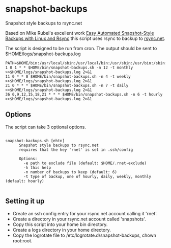 # snapshot-backups
Snapshot style backups to rsync.net

Based on Mike Rubel's excellent work [Easy Automated Snapshot-Style Backups
with Linux and Rsync](http://www.mikerubel.org/computers/rsync_snapshots/)
this script uses rsync to backup to [rsync.net](rsync.net).

The script is designed to be run from cron.  The output should be sent to
$HOME/logs/snapshot-backups.log 

```
PATH=$HOME/bin:/usr/local/sbin:/usr/local/bin:/usr/sbin:/usr/bin:/sbin:/bin:/usr/games:/usr/local/games
1 0 1 * * $HOME/bin/snapshot-backups.sh -n 12 -t monthly >>$HOME/logs/snapshot-backups.log 2>&1
11 0 * * 0 $HOME/bin/snapshot-backups.sh -n 4 -t weekly >>$HOME/logs/snapshot-backups.log 2>&1
21 0 * * * $HOME/bin/snapshot-backups.sh -n 7 -t daily >>$HOME/logs/snapshot-backups.log 2>&1
36 0,9,12,15,18,21 * * * $HOME/bin/snapshot-backups.sh -n 6 -t hourly >>$HOME/logs/snapshot-backups.log 2>&1
```
## Options
The script can take 3 optional options.

```

snapshot-backups.sh [ehtn]
      Snapshot style backups to rsync.net
      requires that the key 'rnet' is set in .ssh/config

      Options:
        -e path to exclude file (default: $HOME/.rnet-exclude)
        -h this help
        -n number of backups to keep (default: 6)
        -t type of backup, one of hourly, daily, weekly, monthly (default: hourly)
        
```

## Setting it up
* Create an ssh config entry for your rsync.net account calling it 'rnet'.
* Create a directory in your rsync.net account called 'snapshots'.
* Copy this script into your home bin directory.
* Create a logs directory in your home directory.
* Copy the logrotate file to /etc/logrotate.d/snapshot-backups, chown
  root:root.

